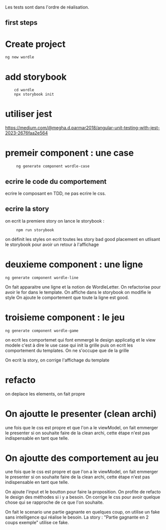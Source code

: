 
Les tests sont dans l'ordre de réalisation.

## first steps

# Create project  

```
ng new wordle 
```

# add storybook 

```
    cd wordle 
    npx storybook init
```

# utiliser jest

https://medium.com/@megha.d.parmar2018/angular-unit-testing-with-jest-2023-2676faa2e564


# premeir component : une case

```
     ng generate component wordle-case
```
## ecrire le code du comportement

ecrire le composant en TDD, ne pas ecrire le css.

## ecrire la story

on ecrit la premiere story
on lance le storybook :

```
     npm run storybook
```
on définit les styles
on ecrit toutes les story bad good placement en utlisant le storybook pour avoir un retour à l'affichage


# deuxieme component : une ligne
```
ng generate component wordle-line 
```
On fait apparaitre une ligne et la notion de WordleLetter. On refactorise pour avoir le for dans le template.
On affiche dans le storybook on modifie le style
On ajoute le comportement que toute la ligne est good.

# troisieme component : le jeu
```
ng generate component wordle-game 
```
on ecrit les comportemet qui font emmergé le design applicatig et le view modele c'est à dire le use case qui init la grille puis on ecrit les comportement du templates. On ne s'occupe que de la grille

On ecrit la story, on corrige l'affichage du template

# refacto

on deplace les elements, on fait propre

# On ajoutte le presenter (clean archi)

une fois que le css est propre et que l'on a le viewModel, on fait emmerger le presenter si on souhaite faire de la clean archi, cette étape n'est pas indispensable en tant que telle.

# On ajoutte des comportement au jeu

une fois que le css est propre et que l'on a le viewModel, on fait emmerger le presenter si on souhaite faire de la clean archi, cette étape n'est pas indispensable en tant que telle.

On ajoute l'input et le boutton pour faire la proposition. On profite de refacto le design des méthodes si i y a besoin.
On corrige le css pour avoir quelque chose qui se rapproche de ce que l'on souhaite.

On fait le scenario une partie gagnante en quelques coup, on utilise un fake sans intelligence qui réalise le besoin. 
La story : "Partie gagnante en 2 coups exemple" utilise ce fake. 
